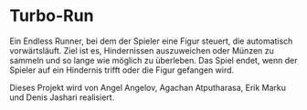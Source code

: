 # Turbo-Run
Ein Endless Runner, bei dem der Spieler eine Figur steuert, die automatisch vorwärtsläuft. Ziel ist es, Hindernissen auszuweichen oder Münzen zu sammeln und so lange wie möglich zu überleben. Das Spiel endet, wenn der Spieler auf ein Hindernis trifft oder die Figur gefangen wird. 

Dieses Projekt wird von Angel Angelov, Agachan Atputharasa, Erik Marku und Denis Jashari realisiert.

